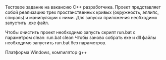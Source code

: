 Тестовое задание на вакансию C++ разработчика.
Проект представляет собой реализацию трех простанственных кривых (окружность, эллипс, спираль) и манипуляции с ними.
Для запуска приложения необходимо запустить .exe файл.

Чтобы очистить проект необходимо запусть скрипт run.bat с параметром clean: run.bat clean
Чтобы заново собрать exe и dll файлы необходимо запустить run.bat без параметров.

Платформа Windows, компилятор g++

